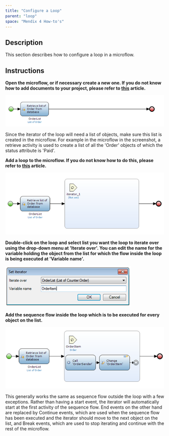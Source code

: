 ```yaml
---
title: "Configure a Loop"
parent: "loop"
space: "Mendix 4 How-to's"
---
```

## Description

This section describes how to configure a loop in a microflow.

## Instructions

 **Open the microflow, or if necessary create a new one. If you do not know how to add documents to your project, please refer to [this](add-documents-to-a-module) article.**

![](attachments/2621608/2752844.png)

Since the iterator of the loop will need a list of objects, make sure this list is created in the microflow. For example in the microflow in the screenshot, a retrieve activity is used to create a list of all the 'Order' objects of which the status attribute is 'Paid'.

 **Add a loop to the microflow. If you do not know how to do this, please refer to [this](add-an-activity-to-a-microflow) article.**

![](attachments/2621608/2752843.png)

 **Double-click on the loop and select list you want the loop to iterate over using the drop-down menu at 'Iterate over'. You can edit the name for the variable holding the object from the list for which the flow inside the loop is being executed at 'Variable name'.**

![](attachments/2621608/2752846.png)

 **Add the sequence flow inside the loop which is to be executed for every object on the list.**

![](attachments/2621608/2752849.png)

This generally works the same as sequence flow outside the loop with a few exceptions. Rather than having a start event, the iterator will automatically start at the first activity of the sequence flow. End events on the other hand are replaced by Continue events, which are used when the sequence flow has been executed and the iterator should move to the next object on the list, and Break events, which are used to stop iterating and continue with the rest of the microflow.
